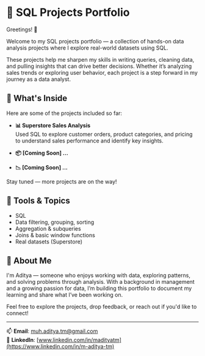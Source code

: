 # 🧠 SQL Projects Portfolio

Greetings! 👋

Welcome to my SQL projects portfolio — a collection of hands-on data analysis projects where I explore real-world datasets using SQL.

These projects help me sharpen my skills in writing queries, cleaning data, and pulling insights that can drive better decisions. Whether it’s analyzing sales trends or exploring user behavior, each project is a step forward in my journey as a data analyst.

## 📁 What's Inside
Here are some of the projects included so far:

- **📊 Superstore Sales Analysis**  
  Used SQL to explore customer orders, product categories, and pricing to understand sales performance and identify key insights.

- **📦 [Coming Soon] ...**  

- **📉 [Coming Soon] ...**  

Stay tuned — more projects are on the way!

## 🧰 Tools & Topics
- SQL
- Data filtering, grouping, sorting
- Aggregation & subqueries
- Joins & basic window functions
- Real datasets (Superstore)

## 👋 About Me
I'm Aditya — someone who enjoys working with data, exploring patterns, and solving problems through analysis. With a background in management and a growing passion for data, I’m building this portfolio to document my learning and share what I’ve been working on.

Feel free to explore the projects, drop feedback, or reach out if you'd like to connect!

---

📫 **Email**: [muh.aditya.tm@gmail.com](mailto:muh.aditya.tm@gmail.com)  
🔗 **LinkedIn**: [www.linkedin.com/in/madityatm](https://www.linkedin.com/in/m-aditya-tm)

